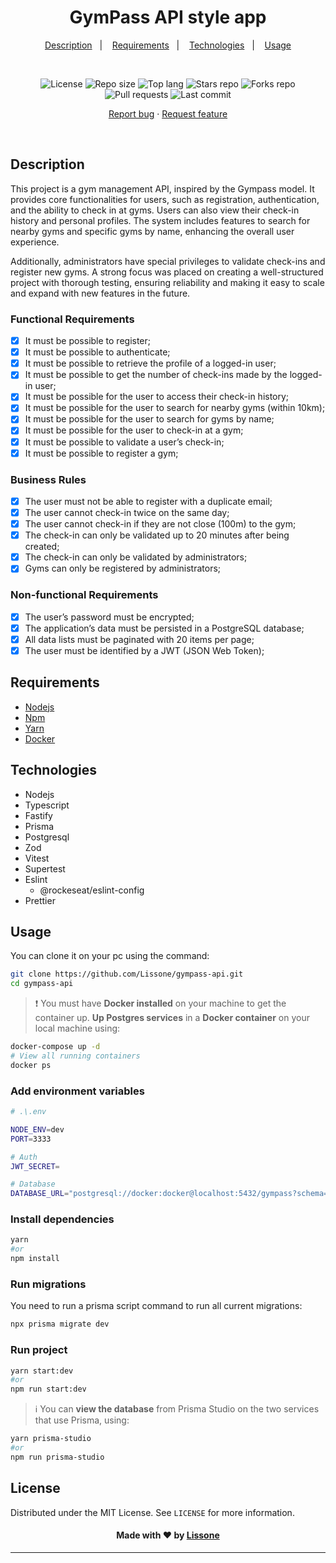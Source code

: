 <h1 align="center">
  GymPass API style app
</h1>

<p align="center">
  <a href="#description">Description</a>&nbsp;&nbsp;&nbsp;|&nbsp;&nbsp;&nbsp;
  <a href="#requirements">Requirements</a>&nbsp;&nbsp;&nbsp;|&nbsp;&nbsp;&nbsp;
  <a href="#technologies">Technologies</a>&nbsp;&nbsp;&nbsp;|&nbsp;&nbsp;&nbsp;
  <a href="#usage">Usage</a>
</p>
<br />
<p align="center">
  <img src="https://img.shields.io/static/v1?label=license&message=MIT" alt="License">
  <img src="https://img.shields.io/github/repo-size/Lissone/gympass-api" alt="Repo size" />
  <img src="https://img.shields.io/github/languages/top/Lissone/gympass-api" alt="Top lang" />
  <img src="https://img.shields.io/github/stars/Lissone/gympass-api" alt="Stars repo" />
  <img src="https://img.shields.io/github/forks/Lissone/gympass-api" alt="Forks repo" />
  <img src="https://img.shields.io/github/issues-pr/Lissone/gympass-api" alt="Pull requests" >
  <img src="https://img.shields.io/github/last-commit/Lissone/gympass-api" alt="Last commit" />
</p>

<p align="center">
  <a href="https://github.com/Lissone/gympass-api/issues">Report bug</a>
  ·
  <a href="https://github.com/Lissone/gympass-api/issues">Request feature</a>
</p>

<br />

## Description

This project is a gym management API, inspired by the Gympass model. It provides core functionalities for users, such as registration, authentication, and the ability to check in at gyms. Users can also view their check-in history and personal profiles. The system includes features to search for nearby gyms and specific gyms by name, enhancing the overall user experience.

Additionally, administrators have special privileges to validate check-ins and register new gyms. A strong focus was placed on creating a well-structured project with thorough testing, ensuring reliability and making it easy to scale and expand with new features in the future.

### Functional Requirements

- [x] It must be possible to register;
- [x] It must be possible to authenticate;
- [x] It must be possible to retrieve the profile of a logged-in user;
- [x] It must be possible to get the number of check-ins made by the logged-in user;
- [x] It must be possible for the user to access their check-in history;
- [x] It must be possible for the user to search for nearby gyms (within 10km);
- [x] It must be possible for the user to search for gyms by name;
- [x] It must be possible for the user to check-in at a gym;
- [x] It must be possible to validate a user’s check-in;
- [x] It must be possible to register a gym;

###  Business Rules

- [x] The user must not be able to register with a duplicate email;
- [x] The user cannot check-in twice on the same day;
- [x] The user cannot check-in if they are not close (100m) to the gym;
- [x] The check-in can only be validated up to 20 minutes after being created;
- [x] The check-in can only be validated by administrators;
- [x] Gyms can only be registered by administrators;

### Non-functional Requirements

- [x] The user’s password must be encrypted;
- [x] The application’s data must be persisted in a PostgreSQL database;
- [x] All data lists must be paginated with 20 items per page;
- [x] The user must be identified by a JWT (JSON Web Token);

## Requirements

- [Nodejs](https://nodejs.org/en/)
- [Npm](https://www.npmjs.com/)
- [Yarn](https://yarnpkg.com/)
- [Docker](https://www.docker.com/)

## Technologies

- Nodejs
- Typescript
- Fastify
- Prisma
- Postgresql
- Zod
- Vitest
- Supertest
- Eslint
  - @rockeseat/eslint-config
- Prettier

## Usage

You can clone it on your pc using the command:

```bash
git clone https://github.com/Lissone/gympass-api.git
cd gympass-api
```

>  ❗  You must have **Docker installed** on your machine to get the container up.
**Up Postgres services** in a **Docker container** on your local machine using:

```bash
docker-compose up -d
# View all running containers
docker ps
```

### Add environment variables

```bash
# .\.env

NODE_ENV=dev
PORT=3333

# Auth
JWT_SECRET=

# Database
DATABASE_URL="postgresql://docker:docker@localhost:5432/gympass?schema=public"
```

### Install dependencies

```bash
yarn
#or
npm install
```

### Run migrations

You need to run a prisma script command to run all current migrations:

```bash
npx prisma migrate dev
```

### Run project

```bash
yarn start:dev
#or
npm run start:dev
```

> ℹ️  You can **view the database** from Prisma Studio on the two services that use Prisma, using:

```bash
yarn prisma-studio
#or
npm run prisma-studio
```

## License

Distributed under the MIT License. See `LICENSE` for more information.

<h4 align="center">
  Made with ❤️ by <a href="https://github.com/Lissone" target="_blank">Lissone</a>
</h4>

<hr />